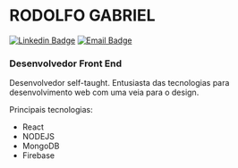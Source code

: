 # RODOLFO GABRIEL
[![Linkedin Badge](https://img.shields.io/badge/-Rodolfo%20Gabriel-6633cc?style=flat-square&logo=Linkedin&logoColor=white&link=https://www.linkedin.com/in/rodolfo-gabriel/)](https://www.linkedin.com/in/rodolfo-gabriel/) 
[![Email Badge](https://img.shields.io/badge/-rdlfgbrl@outlook.com-6633cc?style=flat-square&logo=Gmail&logoColor=white&link=mailto:rdlfgbrl@outlook.com)](mailto:rdlfgbrl@outlook.com)

### Desenvolvedor Front End

Desenvolvedor self-taught. Entusiasta das tecnologias para desenvolvimento web com uma veia para o design.

Principais tecnologias:
- React
- NODEJS
- MongoDB
- Firebase


